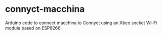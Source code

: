 # connyct-macchina
Arduino code to connect macchina to Connyct using an Xbee socket Wi-Fi module based on ESP8266
